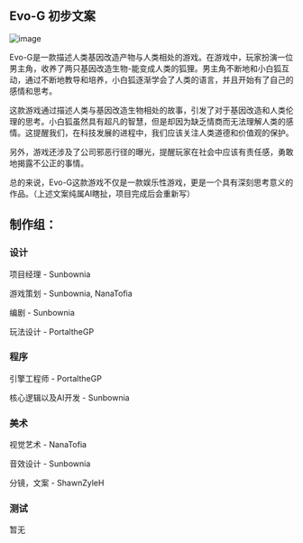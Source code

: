 ## Evo-G 初步文案
![image](https://user-images.githubusercontent.com/117743813/213250365-6aa7f0c5-8f6d-458b-b33b-00206c13f65d.png)

Evo-G是一款描述人类基因改造产物与人类相处的游戏。在游戏中，玩家扮演一位男主角，收养了两只基因改造生物-能变成人类的狐狸。男主角不断地和小白狐互动，通过不断地教导和培养，小白狐逐渐学会了人类的语言，并且开始有了自己的感情和思考。

这款游戏通过描述人类与基因改造生物相处的故事，引发了对于基因改造和人类伦理的思考。小白狐虽然具有超凡的智慧，但是却因为缺乏情商而无法理解人类的感情。这提醒我们，在科技发展的进程中，我们应该关注人类道德和价值观的保护。

另外，游戏还涉及了公司邪恶行径的曝光，提醒玩家在社会中应该有责任感，勇敢地揭露不公正的事情。

总的来说，Evo-G这款游戏不仅是一款娱乐性游戏，更是一个具有深刻思考意义的作品。（上述文案纯属AI瞎扯，项目完成后会重新写）

## 制作组：

### 设计

项目经理 - Sunbownia

游戏策划 - Sunbownia, NanaTofia

编剧 - Sunbownia

玩法设计 - PortaltheGP

### 程序

引擎工程师 - PortaltheGP

核心逻辑以及AI开发 - Sunbownia

### 美术

视觉艺术 - NanaTofia 

音效设计 - Sunbownia

分镜，文案 - ShawnZyleH

### 测试

暂无
